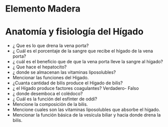 # Elemento Madera
# Anatomía y fisiología del Hígado

- ¿ Que es lo que drena la vena porta?
- ¿ Cuál es el porcentaje de la sangre que recibe el hígado de la vena porta?
- ¿ cuál es el beneficio que de que la vena porta lleve la sangre al hígado?
- ¿ Que hace el hepatocito?
- ¿ donde se almacenan las vitaminas liposolubles?
- Mencionar las funciones del Hígado.
- ¿Cuanta cantidad de bilis produce el Hígado de bilis?
- ¿ el Hígado produce factores coagulantes? Verdadero- Falso
- ¿ donde desemboca el colédoco?
- ¿ Cuál es la función del esfínter de oddi?
- Mencione la composición de la bilis.
- Mencione cuales son las vitaminas liposolubles que absorbe el hígado.
- Mencionar la función básica de la vesícula biliar y hacia donde drena la bilis.
